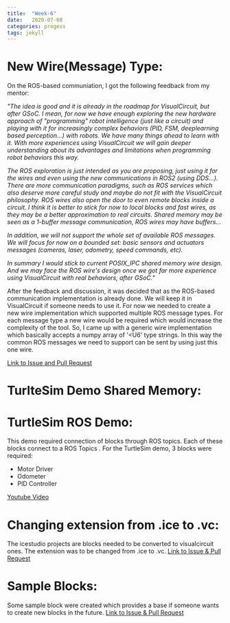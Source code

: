 ```yaml
---
title:  "Week-6"
date:   2020-07-08
categories: progess
tags: jekyll
---
```


# New Wire(Message) Type:

On the ROS-based communiation, I got the following feedback from my mentor:

*"The idea is good and it is already in the roadmap for VisualCircuit, but after GSoC. I mean, for now we have enough exploring the new hardware approach of "programming" robot intelligence (just like a circuit) and playing with it for increasingly complex behaviors (PID, FSM, deeplearning based perception...) with robots. We have many things ahead to learn with it. With more experiences using VisualCircuit we will gain deeper understanding about its advantages and limitations when programming robot behaviors this way.*

*The ROS exploration is just intended as you are proposing, just using it for the wires and even using the new communications in ROS2 (using DDS...). There are more communication paradigms, such as ROS services which also deserve more careful study and maybe do not fit with the VisualCircuit philosophy. ROS wires also open the door to even remote blocks inside a circuit. I think it is better to stick for now to local blocks and fast wires, as they may be a better approximation to real circuits. Shared memory may be seen as a 1-buffer message communication, ROS wires may have buffers...*

*In addition, we will not support the whole set of available ROS messages. We will focus for now on a bounded set: basic sensors and actuators messages (cameras, laser, odometry, speed commands, etc).*

*In summary I would stick to current POSIX_IPC shared memory wire design. And we may face the ROS wire's design once we got far more experience using VisualCircuit with real behaviors, after GSoC."*

After the feedback and discussion, it was decided that as the ROS-based communication implementation is already done. We will keep it in VisualCircuit if someone needs to use it. For now we needed to create a new wire implementation which supported multiple ROS message types. For each message type a new wire would be required which would increase the complexity of the tool. So, I came up with a generic wire implementation which basically accepts a numpy array of '<U6' type strings. In this way the common ROS messages we need to support can be sent by using just this one wire.

[Link to Issue and Pull Request](https://github.com/JdeRobot/VisualCircuit/issues/22)

# TurlteSim Demo Shared Memory:


# TurtleSim ROS Demo:

This demo required connection of blocks through ROS topics. Each of these blocks connect to a ROS Topics . For the TurtleSim demo, 3 blocks were required:
* Motor Driver
* Odometer
* PID Controller

[Youtube Video](https://youtu.be/O_qM9NfmMwg)

# Changing extension from .ice to .vc:
The icestudio projects are blocks needed to be converted to visualcircuit ones. The extension was to be changed from .ice to .vc.
[Link to Issue & Pull Request](https://github.com/JdeRobot/VisualCircuit/pull/19)

# Sample Blocks:
Some sample block were created which provides a base if someone wants to create new blocks in the future.
[Link to Issue & Pull Request](https://github.com/JdeRobot/VisualCircuit/issues/20)



